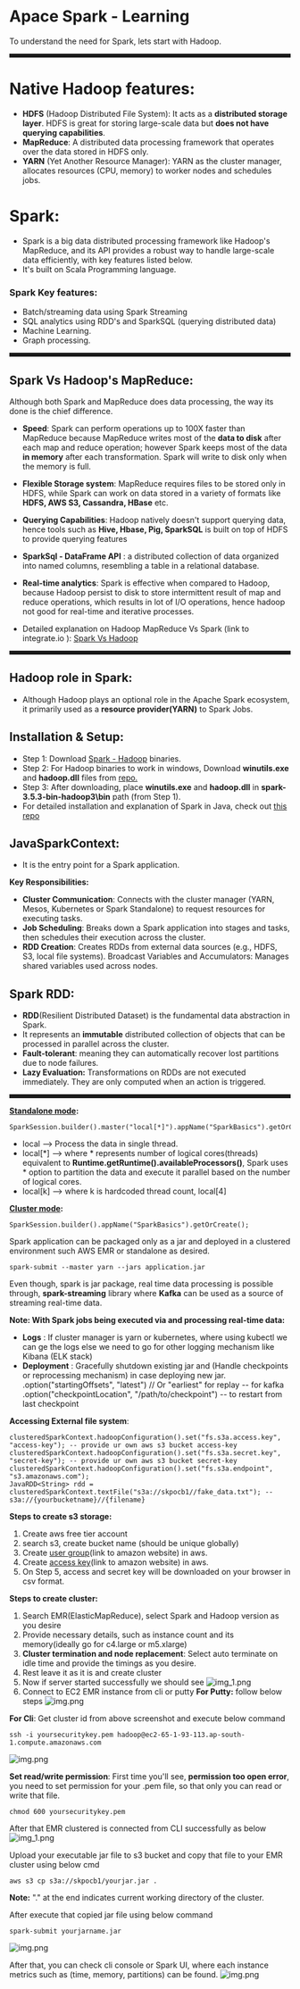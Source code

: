 # Apace Spark - Learning
To understand the need for Spark, lets start with Hadoop.
<hr style="border: 3px solid;">

# Native Hadoop features: 
* **HDFS** (Hadoop Distributed File System): It acts as a **distributed storage layer**. 
  HDFS is great for storing large-scale data but **does not have querying capabilities**.
* **MapReduce**: A distributed data processing framework that operates over the data stored in HDFS only. 
* **YARN** (Yet Another Resource Manager): YARN as the cluster manager, allocates resources (CPU, memory) 
 to worker nodes and schedules jobs.

# Spark:
* Spark is a big data distributed processing framework like Hadoop's MapReduce, and its API provides a robust way
  to handle large-scale data efficiently, with key features listed below.
* It's built on Scala Programming language.

### Spark Key features:
* Batch/streaming data using Spark Streaming
* SQL analytics using RDD's and SparkSQL (querying distributed data)
* Machine Learning.
* Graph processing.

<hr style="border: 3px solid;">

## Spark Vs Hadoop's MapReduce: 
Although both Spark and MapReduce does data processing, the way its done is the chief difference.
* **Speed**: Spark can perform operations up to 100X faster than MapReduce because MapReduce writes most of the **data to disk**
  after each map and reduce operation; however Spark keeps most of the data **in memory** after each transformation.
  Spark will write to disk only when the memory is full.
* **Flexible Storage system**: MapReduce requires files to be stored only in HDFS, while
    Spark can work on data stored in a variety of formats like **HDFS, AWS S3, Cassandra, HBase** etc.
*  **Querying Capabilities**: Hadoop natively doesn't support querying data, hence tools such as
    **Hive, Hbase, Pig, SparkSQL**  is built on top of HDFS to provide querying features
* **SparkSql - DataFrame API** : a distributed collection of data organized into named columns, resembling a table in a relational database.
* **Real-time analytics**: Spark is effective when compared to Hadoop, because Hadoop persist to disk to store 
  intermittent result of map and reduce operations, which results in lot of I/O operations,
  hence hadoop not good for real-time and iterative processes.

* Detailed explanation on Hadoop MapReduce Vs Spark (link to integrate.io ): <a href="https://www.integrate.io/blog/apache-spark-vs-hadoop-mapreduce/">Spark Vs Hadoop</a>
<hr style="border: 3px solid;">

## Hadoop role in Spark:
* Although Hadoop plays an optional role in the Apache Spark ecosystem, it primarily used as a **resource provider(YARN)** to Spark Jobs.

## Installation & Setup:
* Step 1: Download <a href="https://spark.apache.org/downloads.html">Spark - Hadoop</a> binaries.
* Step 2: For Hadoop binaries to work in windows, Download **winutils.exe** and **hadoop.dll** files from <a href="https://github.com/cdarlint/winutils">repo.</a>
* Step 3: After downloading, place **winutils.exe** and **hadoop.dll** in **spark-3.5.3-bin-hadoop3\bin** path (from Step 1).
* For detailed installation and explanation of Spark in Java, check out <a href="https://github.com/backstreetbrogrammer/11_JavaSpark#23-download-winutilsexe-and-hadoopdll-only-for-windows">this repo</a>

## JavaSparkContext:
* It is the entry point for a Spark application.

**Key Responsibilities:**
* **Cluster Communication**: Connects with the cluster manager (YARN, Mesos, Kubernetes or Spark Standalone) to request resources for executing tasks.
* **Job Scheduling**: Breaks down a Spark application into stages and tasks, then schedules their execution across the cluster.
* **RDD Creation**: Creates RDDs from external data sources (e.g., HDFS, S3, local file systems).
Broadcast Variables and Accumulators: Manages shared variables used across nodes.

## Spark RDD:
* **RDD**(Resilient Distributed Dataset) is the fundamental data abstraction in Spark.
* It represents an **immutable** distributed collection of objects that can be processed in parallel across the cluster.
* **Fault-tolerant**: meaning they can automatically recover lost partitions due to node failures.
* **Lazy Evaluation:** Transformations on RDDs are not executed immediately. They are only computed when an action is triggered.

<hr style="border: 3px solid;">

**<a href="https://github.com/sureshkannan19/apache-spark-with-java/tree/main/src/main/war/SparkApplication.java">Standalone mode</a>:**
```
SparkSession.builder().master("local[*]").appName("SparkBasics").getOrCreate();
```
* local --> Process the data in single thread.
* local[*] --> where * represents number of logical cores(threads) equivalent to **Runtime.getRuntime().availableProcessors()**, 
  Spark uses * option to partition the data and execute it parallel based on the number of logical cores. 
* local[k] --> where k is hardcoded thread count, local[4]

**<a href="https://github.com/sureshkannan19/apache-spark-with-java/tree/main/src/main/jar/SparkJarApplication.java">Cluster mode</a>:**
```
SparkSession.builder().appName("SparkBasics").getOrCreate();
```
Spark application can be packaged only as a jar and deployed in a clustered environment such AWS EMR or standalone as desired.
```
spark-submit --master yarn --jars application.jar
```
Even though, spark is jar package, real time data processing is possible through, **spark-streaming** library
where **Kafka** can be used as a source of streaming real-time data.

**Note: With Spark jobs being executed via and processing real-time data:**
* **Logs** : If cluster manager is yarn or kubernetes, where using kubectl we can ge the logs else we need to go
  for other logging mechanism like Kibana (ELK stack)
* **Deployment** : Gracefully shutdown existing jar and (Handle checkpoints or reprocessing mechanism) in case deploying new jar.
  .option("startingOffsets", "latest") // Or "earliest" for replay -- for kafka
  .option("checkpointLocation", "/path/to/checkpoint") -- to restart from last checkpoint

**Accessing External file system**:
```
clusteredSparkContext.hadoopConfiguration().set("fs.s3a.access.key", "access-key"); -- provide ur own aws s3 bucket access-key
clusteredSparkContext.hadoopConfiguration().set("fs.s3a.secret.key", "secret-key"); -- provide ur own aws s3 bucket secret-key
clusteredSparkContext.hadoopConfiguration().set("fs.s3a.endpoint", "s3.amazonaws.com");
JavaRDD<String> rdd = clusteredSparkContext.textFile("s3a://skpocb1//fake_data.txt"); -- s3a://{yourbucketname}//{filename}
```
**Steps to create s3 storage:**
1. Create aws free tier account
2. search s3, create bucket name (should be unique globally)
3. Create <a href="https://docs.aws.amazon.com/IAM/latest/UserGuide/id_users_create.html">user group</a>(link to amazon website) in aws.
4. Create <a href="https://docs.aws.amazon.com/IAM/latest/UserGuide/access-key-self-managed.html#Using_CreateAccessKey">access key</a>(link to amazon website) in aws.
5. On Step 5, access and secret key will be downloaded on your browser in csv format.

**Steps to create cluster:**
1. Search EMR(ElasticMapReduce), select Spark and Hadoop version as you desire
2. Provide necessary details, such as instance count and its memory(ideally go for c4.large or m5.xlarge)
3. **Cluster termination and node replacement**: Select auto terminate on idle time and provide the timings as you desire.
4. Rest leave it as it is and create cluster
5. Now if server started successfully we should see
   ![img_1.png](emr_ec2_cluster_started.png)
6. Connect to EC2 EMR instance from cli or putty
   **For Putty:** follow below steps
   ![img.png](putty.png)

**For Cli**: Get cluster id from above screenshot and execute below command
```
ssh -i yoursecuritykey.pem hadoop@ec2-65-1-93-113.ap-south-1.compute.amazonaws.com
```
![img.png](startingPoint.png)

**Set read/write permission**: First time you'll see, **permission too open error**, you need to set permission for your .pem file,
so that only you can read or write that file.
```
chmod 600 yoursecuritykey.pem
```
After that EMR clustered is connected from CLI successfully as below
![img_1.png](success.png)

Upload your executable jar file to s3 bucket and copy that file to your EMR cluster using below cmd
```
aws s3 cp s3a://skpocb1/yourjar.jar .
```
**Note:** "." at the end indicates current working directory of the cluster.

After execute that copied jar file using below command
```
spark-submit yourjarname.jar
```
![img.png](sparkCommand.png)

After that, you can check cli console or Spark UI,
where each instance metrics such as (time, memory, partitions) can be found.
![img.png](emr_ec2_cluster_started.png)
